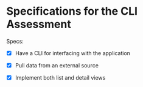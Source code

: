 # Specifications for the CLI Assessment

Specs:
- [X] Have a CLI for interfacing with the application


- [X] Pull data from an external source


- [X] Implement both list and detail views
